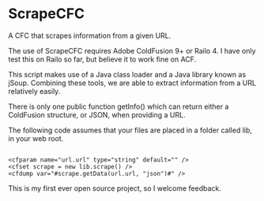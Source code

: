 ScrapeCFC
=========

A CFC that scrapes information from a given URL.

The use of ScrapeCFC requires Adobe ColdFusion 9+ or Railo 4. I have only test this on Railo so far, but believe it to work fine on ACF.

This script makes use of a Java class loader and a Java library known as jSoup. Combining these tools, we are able to extract information from a URL relatively easily.

There is only one public function getInfo() which can return either a ColdFusion structure, or JSON, when providing a URL.

The following code assumes that your files are placed in a folder called lib, in your web root.

<code>
&lt;cfparam name="url.url" type="string" default="" /&gt;
&lt;cfset scrape = new lib.scrape() /&gt;
&lt;cfdump var="#scrape.getData(url.url, "json")#" /&gt;
</code>

This is my first ever open source project, so I welcome feedback.

